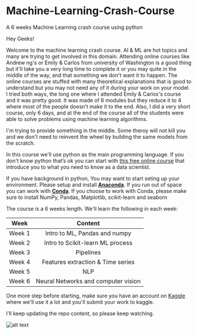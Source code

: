 # Machine-Learning-Crash-Course
A 6 weeks Machine Learning crash course using python

Hey Geeks!

Welcome to the machine learning crash course. AI & ML are hot topics and many are trying to get involved in this domain. Attending online courses like Andrew ng's or Emily & Carlos from university of Washington is a good thing but it'll take you a very long time to complete it or you may quite in the middle of the way, and that something we don't want it to happen. The online courses are stuffed with many theoretical explanations that is good to understand but you may not need any of it during your work on your model. I tried both ways, the long one where I attended Emily & Carlos's course and it was pretty good. It was made of 6 modules but they reduce it to 4 where most of the people doesn't make it to the end. Also, I did a very short course, only 6 days, and at the end of the course all of the students were able to solve problems using machine learning algorithms.

I'm trying to provide something in the middle. Some theroy will not kill you and we don't need to reinvent the wheel by building the same models from the scratch.

In this course we'll use python as the main programming language. If you don't know python that’s ok you can start with [this free online course](https://www.datacamp.com/courses/intro-to-python-for-data-science) that introduce you to what you need to know as a data scientist.

If you have background in python, You may want to start seting up your environment.
Please setup and install [**Anaconda**](https://www.anaconda.com/download/). If you run out of space you can work with [**Conda**](https://conda.io/docs/test-drive.html). If you choose to work with Conda, please make sure to install NumPy, Pandas, Matplotlib, scikit-learn and seaborn

The course is a 6 weeks length. We'll learn the following in each week:

| Week          | Content       |
| ------------- |:-------------:|
| Week 1      | Intro to ML, Pandas and numpy   |
| Week 2      | Intro to Scikit-learn ML process|
| Week 3      | Pipelines                       |
| Week 4      | Features extraction & Time series|
| Week 5      | NLP                              |
| Week 6      | Neural Networks and computer vision|

One more step before starting, make sure you have an account on [Kaggle](https://www.kaggle.com/) where we'll use it a lot and you'll submit your work to kaggle.

I'll keep updating the repo content, so please keep watching.

![alt text](http://cucsa.org.uk/wp-content/uploads/2015/10/Work_In_Progress.png)
